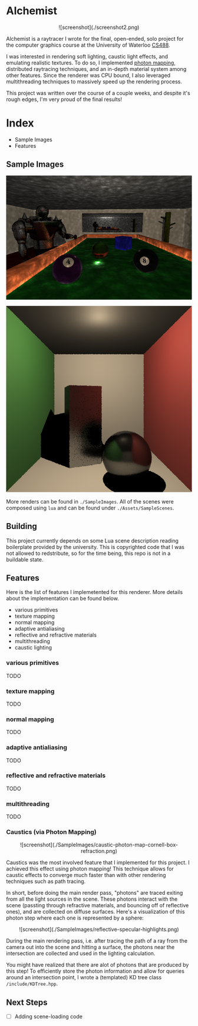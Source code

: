 # Alchemist
<p align="center"> ![screenshot](./screenshot2.png) </p>

Alchemist is a raytracer I wrote for the final, open-ended, solo project for the computer graphics course at the University of Waterloo [CS488](https://student.cs.uwaterloo.ca/~cs488/gallery.html). 

I was interested in rendering soft lighting, caustic light effects, and emulating realistic textures. To do so, I implemented [photon mapping](https://en.wikipedia.org/wiki/Photon_mapping), distributed raytracing techniques, and an in-depth material system among other features. Since the renderer was CPU bound, I also leveraged multithreading techniques to massively speed up the rendering process. 

This project was written over the course of a couple weeks, and despite it's rough edges, I'm very proud of the final results!

# Index 
- Sample Images
- Features

## Sample Images
![screenshot](./screenshot.png)

![screenshot](./screenshot3.png)

More renders can be found in `./SampleImages`. All of the scenes were composed using `lua` and can be found under `./Assets/SampleScenes`.

## Building
This project currently depends on some Lua scene description reading boilerplate provided by the university. This is copyrighted code that I was not allowed to redstribute, so for the time being, this repo is not in a buildable state.

## Features
Here is the list of features I implemetented for this renderer. More details about the implementation can be found below.
- various primitives
- texture mapping
- normal mapping
- adaptive antialiasing
- reflective and refractive materials
- multithreading
- caustic lighting

### various primitives
TODO

### texture mapping
TODO

### normal mapping
TODO

### adaptive antialiasing
TODO

### reflective and refractive materials
TODO

### multithreading
TODO

### Caustics (via Photon Mapping)
<p align="center"> ![screenshot](./SampleImages/caustic-photon-map-cornell-box-refraction.png) </p>

Caustics was the most involved feature that I implemented for this project. I achieved this effect using photon mapping! This technique allows for caustic effects to converge much faster than with other rendering techniques such as path tracing.

In short, before doing the main render pass, "photons" are traced exiting from all the light sources in the scene. These photons interact with the scene (passting through refractive materials, and bouncing off of reflective ones), and are collected on diffuse surfaces. Here's a visualization of this photon step where each one is represented by a sphere:

<p align="center"> ![screenshot](./SampleImages/reflective-specular-highlights.png) </p>

During the main rendering pass, i.e. after tracing the path of a ray from the camera out into the scene and hitting a surface, the photons near the intersection are collected and used in the lighting calculation.

You might have realized that there are alot of photons that are produced by this step! To efficiently store the photon information and allow for queries around an intersection point, I wrote a (templated) KD tree class `/include/KDTree.hpp`.

## Next Steps

- [ ] Adding scene-loading code
